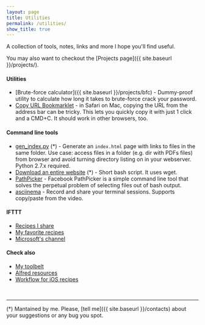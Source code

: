 ```yaml
---
layout: page
title: Utilities
permalink: /utilities/
show_title: true
---
```


A collection of tools, notes, links and more I hope you'll find useful.

You may also want to checkout the [Projects page]({{ site.baseurl }}/projects/).

#### Utilities

- [Brute-force calculator]({{ site.baseurl }}/projects/bfc) - Dummy-proof utility to calculate how long it takes to brute-force crack your password.
- [Copy URL Bookmarklet](https://gist.github.com/pirafrank/5a4f6f56f3cf931ddf6b) - in Safari on Mac, copying the URL from the address bar can be tricky. This lets you quickly copy it with just 1 click and a CMD+C. It should work in other browsers, too.

#### Command line tools

- [gen_index.py](https://gist.github.com/pirafrank/970cbdb7542dab942da50cab408100d0) (*) - Generate an `index.html` page with links to files in the same folder. Use case: access files in a folder (e.g. dir with PDFs files) from browser and avoid turning directory listing on in your webserver. Python 2.7.x required.
- [Download an entire website](https://gist.github.com/pirafrank/181360a3754abe79a5c8) (*) - Short bash script. It uses wget.
- [PathPicker](https://github.com/facebook/PathPicker) - Facebook PathPicker is a simple command line tool that solves the perpetual problem of selecting files out of bash output.
- [asciinema](http://asciinema.org) - Record and share your terminal sessions. Supports copy/paste from the video.

#### IFTTT

- [Recipes I share](https://ifttt.com/p/pirafrank/shared)
- [My favorite recipes](https://ifttt.com/p/pirafrank/favorites)
- [Microsoft's channel](https://ifttt.com/p/microsoft/shared)

#### Check also

- [My toolbelt]({{site.baseurl}}/my-toolbelt)
- [Alfred resources]({{site.baseurl}}/alfred-resources)
- [Workflow for iOS recipes]({{site.baseurl}}/workflow-ios)

<br>

---

(*) Mantained by me. Please, [tell me]({{ site.baseurl }}/contacts) about your suggestions or any bug you spot.

